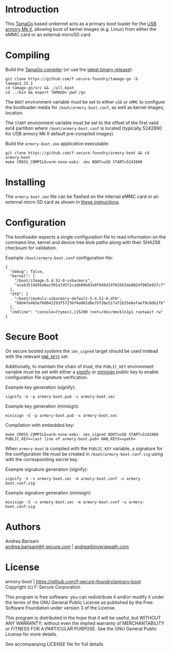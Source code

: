 Introduction
============

This [TamaGo](https://github.com/f-secure-foundry/tamago) based unikernel
acts as a primary boot loader for the [USB armory Mk II](https://github.com/f-secure-foundry/usbarmory/wiki),
allowing boot of kernel images (e.g. Linux) from either the eMMC card or an
external microSD card.

Compiling
=========

Build the [TamaGo compiler](https://github.com/f-secure-foundry/tamago-go)
(or use the [latest binary release](https://github.com/f-secure-foundry/tamago-go/releases/latest)):

```
git clone https://github.com/f-secure-foundry/tamago-go -b tamago1.15.1
cd tamago-go/src && ./all.bash
cd ../bin && export TAMAGO=`pwd`/go
```

The `BOOT` environment variable must be set to either `uSD` or `eMMC` to
configure the bootloader media for `/boot/armory-boot.conf`, as well as kernel
images, location.

The `START` environment variable must be set to the offset of the first valid
ext4 partition where `/boot/armory-boot.conf` is located (typically 5242880 for
USB armory Mk II default pre-compiled images).

Build the `armory-boot.imx` application executable:

```
git clone https://github.com/f-secure-foundry/armory-boot && cd armory-boot
make CROSS_COMPILE=arm-none-eabi- imx BOOT=uSD START=5242880
```

Installing
==========

The `armory-boot.imx` file can be flashed on the internal eMMC card or an
external micro SD card as shown in [these instructions](https://github.com/f-secure-foundry/usbarmory/wiki/Boot-Modes-(Mk-II)#flashing-imx-native-images).

Configuration
=============

The bootloader expects a single configuration file to read information on the
command line, kernel and device tree blob paths along with their SHA256
checksum for validation.

Example `/boot/armory-boot.conf` configuration file:

```
{
  "debug": false,
  "kernel": [
    "/boot/zImage-5.4.51-0-usbarmory",
    "aceb3514d5ba6ac591a7d5f2cad680e83a9f848d19763563da8024f003e927c7"
  ],
  "dtb": [
    "/boot/imx6ulz-usbarmory-default-5.4.51-0.dtb",
    "60d4fe465ef60042293f5723bf4a001d8e75f26e517af2b55e6efaef9c0db1f6"
  ],
  "cmdline": "console=ttymxc1,115200 root=/dev/mmcblk1p1 rootwait rw"
}
```

Secure Boot
===========

On secure booted systems the `imx_signed` target should be used instead with the relevant
[`HAB_KEYS`](https://github.com/f-secure-foundry/usbarmory/wiki/Secure-boot-(Mk-II)) set.

Additionally, to maintain the chain of trust, the `PUBLIC_KEY` environment
variable must be set with either a [signify](https://man.openbsd.org/signify)
or [minisign](https://jedisct1.github.io/minisign/) public key to enable
configuration file signature verification.

Example key generation (signify):

```
signify -G -p armory-boot.pub -s armory-boot.sec
```

Example key generation (minisign):

```
minisign -G -p armory-boot.pub -s armory-boot.sec
```

Compilation with embedded key:

```
make CROSS_COMPILE=arm-none-eabi- imx_signed BOOT=uSD START=5242880 PUBLIC_KEY=<last line of armory-boot.pub> HAB_KEYS=<path>
```

When `armory-boot` is compiled with the `PUBLIC_KEY` variable, a signature for
the configuration file must be created in `/boot/armory-boot.conf.sig` using
with the corresponding secret key.

Example signature generation (signify):

```
signify -S -s armory-boot.sec -m armory-boot.conf -x armory-boot.conf.sig
```

Example signature generation (minisign):

```
minisign -S -s armory-boot.sec -m armory-boot.conf -x armory-boot.conf.sig
```

Authors
=======

Andrea Barisani  
andrea.barisani@f-secure.com | andrea@inversepath.com  

License
=======

armory-boot | https://github.com/f-secure-foundry/armory-boot  
Copyright (c) F-Secure Corporation

This program is free software: you can redistribute it and/or modify it under
the terms of the GNU General Public License as published by the Free Software
Foundation under version 3 of the License.

This program is distributed in the hope that it will be useful, but WITHOUT ANY
WARRANTY; without even the implied warranty of MERCHANTABILITY or FITNESS FOR A
PARTICULAR PURPOSE. See the GNU General Public License for more details.

See accompanying LICENSE file for full details.
